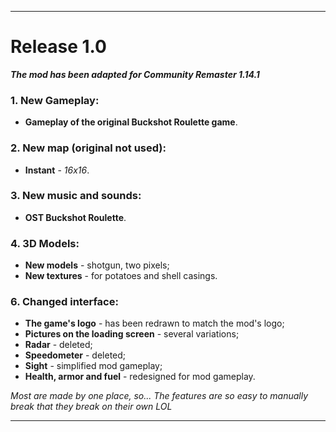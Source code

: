 ------------------------------

# Release 1.0
***The mod has been adapted for Community Remaster 1.14.1***
### 1. New Gameplay:
- **Gameplay of the original Buckshot Roulette game**.
### 2. New map (**original not used**):
- **Instant** - *16x16*.
### 3. New music and sounds: 
- **OST Buckshot Roulette**.
### 4. 3D Models:
- **New models** - shotgun, two pixels;
- **New textures** - for potatoes and shell casings.
### 6. Changed interface:
- **The game's logo** - has been redrawn to match the mod's logo;
- **Pictures on the loading screen** - several variations;
- **Radar** - deleted;
- **Speedometer** - deleted;
- **Sight** - simplified mod gameplay;
- **Health, armor and fuel** - redesigned for mod gameplay.

*Most are made by one place, so... The features are so easy to manually break that they break on their own LOL*

-------------------------